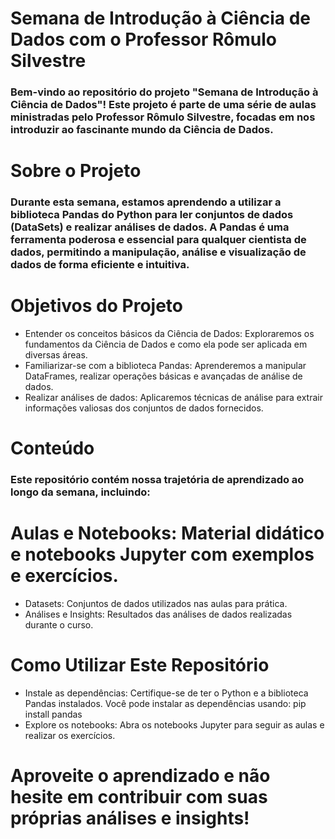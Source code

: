 # Semana de Introdução à Ciência de Dados com o Professor Rômulo Silvestre
### Bem-vindo ao repositório do projeto "Semana de Introdução à Ciência de Dados"! Este projeto é parte de uma série de aulas ministradas pelo Professor Rômulo Silvestre, focadas em nos introduzir ao fascinante mundo da Ciência de Dados.

# Sobre o Projeto
### Durante esta semana, estamos aprendendo a utilizar a biblioteca Pandas do Python para ler conjuntos de dados (DataSets) e realizar análises de dados. A Pandas é uma ferramenta poderosa e essencial para qualquer cientista de dados, permitindo a manipulação, análise e visualização de dados de forma eficiente e intuitiva.

# Objetivos do Projeto
* Entender os conceitos básicos da Ciência de Dados: Exploraremos os fundamentos da Ciência de Dados e como ela pode ser aplicada em diversas áreas.
* Familiarizar-se com a biblioteca Pandas: Aprenderemos a manipular DataFrames, realizar operações básicas e avançadas de análise de dados.
* Realizar análises de dados: Aplicaremos técnicas de análise para extrair informações valiosas dos conjuntos de dados fornecidos.
# Conteúdo
### Este repositório contém nossa trajetória de aprendizado ao longo da semana, incluindo:

# Aulas e Notebooks: Material didático e notebooks Jupyter com exemplos e exercícios.
* Datasets: Conjuntos de dados utilizados nas aulas para prática.
* Análises e Insights: Resultados das análises de dados realizadas durante o curso.
# Como Utilizar Este Repositório
* Instale as dependências: Certifique-se de ter o Python e a biblioteca Pandas instalados. Você pode instalar as dependências usando: pip install pandas
* Explore os notebooks: Abra os notebooks Jupyter para seguir as aulas e realizar os exercícios.
# Aproveite o aprendizado e não hesite em contribuir com suas próprias análises e insights!
